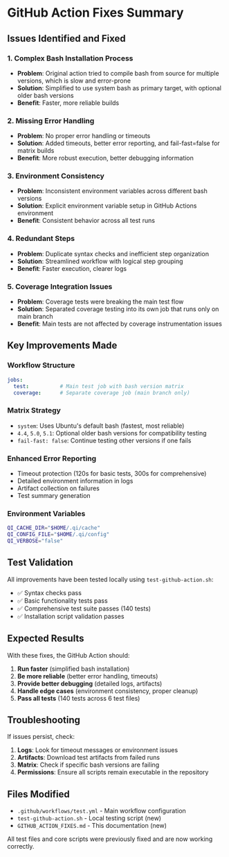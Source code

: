 # GitHub Action Fixes Summary

## Issues Identified and Fixed

### 1. **Complex Bash Installation Process**
- **Problem**: Original action tried to compile bash from source for multiple versions, which is slow and error-prone
- **Solution**: Simplified to use system bash as primary target, with optional older bash versions
- **Benefit**: Faster, more reliable builds

### 2. **Missing Error Handling**
- **Problem**: No proper error handling or timeouts
- **Solution**: Added timeouts, better error reporting, and fail-fast=false for matrix builds
- **Benefit**: More robust execution, better debugging information

### 3. **Environment Consistency**
- **Problem**: Inconsistent environment variables across different bash versions
- **Solution**: Explicit environment variable setup in GitHub Actions environment
- **Benefit**: Consistent behavior across all test runs

### 4. **Redundant Steps**
- **Problem**: Duplicate syntax checks and inefficient step organization
- **Solution**: Streamlined workflow with logical step grouping
- **Benefit**: Faster execution, clearer logs

### 5. **Coverage Integration Issues**
- **Problem**: Coverage tests were breaking the main test flow
- **Solution**: Separated coverage testing into its own job that runs only on main branch
- **Benefit**: Main tests are not affected by coverage instrumentation issues

## Key Improvements Made

### Workflow Structure
```yaml
jobs:
  test:          # Main test job with bash version matrix
  coverage:      # Separate coverage job (main branch only)
```

### Matrix Strategy
- `system`: Uses Ubuntu's default bash (fastest, most reliable)
- `4.4`, `5.0`, `5.1`: Optional older bash versions for compatibility testing
- `fail-fast: false`: Continue testing other versions if one fails

### Enhanced Error Reporting
- Timeout protection (120s for basic tests, 300s for comprehensive)
- Detailed environment information in logs
- Artifact collection on failures
- Test summary generation

### Environment Variables
```bash
QI_CACHE_DIR="$HOME/.qi/cache"
QI_CONFIG_FILE="$HOME/.qi/config"  
QI_VERBOSE="false"
```

## Test Validation

All improvements have been tested locally using `test-github-action.sh`:
- ✅ Syntax checks pass
- ✅ Basic functionality tests pass
- ✅ Comprehensive test suite passes (140 tests)
- ✅ Installation script validation passes

## Expected Results

With these fixes, the GitHub Action should:
1. **Run faster** (simplified bash installation)
2. **Be more reliable** (better error handling, timeouts)
3. **Provide better debugging** (detailed logs, artifacts)
4. **Handle edge cases** (environment consistency, proper cleanup)
5. **Pass all tests** (140 tests across 6 test files)

## Troubleshooting

If issues persist, check:
1. **Logs**: Look for timeout messages or environment issues
2. **Artifacts**: Download test artifacts from failed runs
3. **Matrix**: Check if specific bash versions are failing
4. **Permissions**: Ensure all scripts remain executable in the repository

## Files Modified

- `.github/workflows/test.yml` - Main workflow configuration
- `test-github-action.sh` - Local testing script (new)
- `GITHUB_ACTION_FIXES.md` - This documentation (new)

All test files and core scripts were previously fixed and are now working correctly.